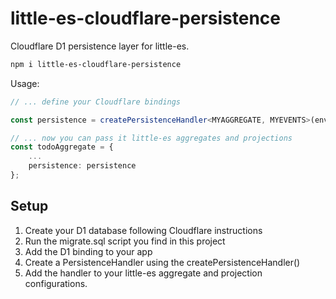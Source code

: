 # little-es-cloudflare-persistence

Cloudflare D1 persistence layer for little-es.

```bash
npm i little-es-cloudflare-persistence
```

Usage:

```ts
// ... define your Cloudflare bindings

const persistence = createPersistenceHandler<MYAGGREGATE, MYEVENTS>(env.DB);

// ... now you can pass it little-es aggregates and projections
const todoAggregate = {
    ...
    persistence: persistence
};
```

## Setup

1. Create your D1 database following Cloudflare instructions
2. Run the migrate.sql script you find in this project
3. Add the D1 binding to your app
4. Create a PersistenceHandler using the createPersistenceHandler()
5. Add the handler to your little-es aggregate and projection configurations.
